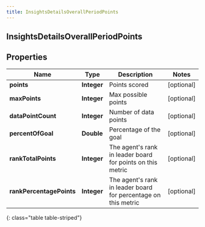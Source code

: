 ```yaml
---
title: InsightsDetailsOverallPeriodPoints
---
```

## InsightsDetailsOverallPeriodPoints


## Properties

| Name | Type | Description | Notes |
| ------------ | ------------- | ------------- | ------------- |
| **points** | <!----><!---->**Integer**<!----> | Points scored |  [optional] |
| **maxPoints** | <!----><!---->**Integer**<!----> | Max possible points |  [optional] |
| **dataPointCount** | <!----><!---->**Integer**<!----> | Number of data points |  [optional] |
| **percentOfGoal** | <!----><!---->**Double**<!----> | Percentage of the goal |  [optional] |
| **rankTotalPoints** | <!----><!---->**Integer**<!----> | The agent's rank in leader board for points on this metric |  [optional] |
| **rankPercentagePoints** | <!----><!---->**Integer**<!----> | The agent's rank in leader board for percentage on this metric |  [optional] |
{: class="table table-striped"}



